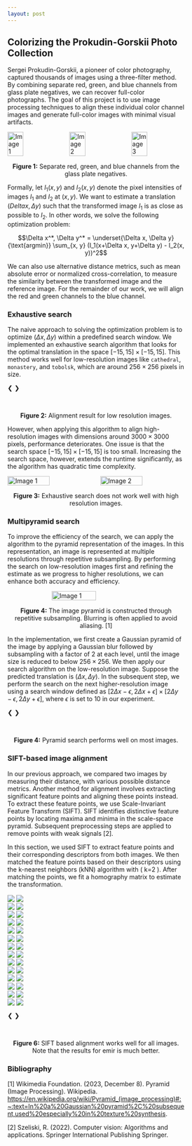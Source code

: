 ```yaml
---
layout: post
---
```


## Colorizing the Prokudin-Gorskii Photo Collection

Sergei Prokudin-Gorskii, a pioneer of color photography, captured thousands of images using a three-filter method. By combining separate red, green, and blue channels from glass plate negatives, we can recover full-color photographs. The goal of this project is to use image processing techniques to align these individual color channel images and generate full-color images with minimal visual artifacts.

<div style="display: flex; justify-content: space-between;">
  <img src="{{ site.baseurl }}/assets/images/red_raw.png" alt="Image 1" style="width: 30%; height: auto;">
  <img src="{{ site.baseurl }}/assets/images/green_raw.png" alt="Image 2" style="width: 30%; height: auto;">
  <img src="{{ site.baseurl }}/assets/images/blue_raw.png" alt="Image 3" style="width: 30%; height: auto;">
</div>
<p style="text-align: center; margin-top: 15px;"><strong>Figure 1:</strong> Separate red, green, and blue channels from the glass plate negatives.</p>

Formally, let $I_1(x, y)$ and $I_2(x, y)$ denote the pixel intensities of images $I_1$ and $I_2$ at $(x, y)$. We want to estimate a translation $(Delta x, \Delta y)$ such that the transformed image $I_1$ is as close as possible to $I_2$. In other words, we solve the following optimization problem:

$$\Delta x^*, \Delta y^* = \underset{\Delta x, \Delta y}{\text{argmin}} \sum_{x, y} (I_1(x+\Delta x, y+\Delta y) - I_2(x, y))^2$$

We can also use alternative distance metrics, such as mean absolute error or normalized cross-correlation, to measure the similarity between the transformed image and the reference image. For the remainder of our work, we will align the red and green channels to the blue channel.

### Exhaustive search

The naive approach to solving the optimization problem is to optimize $(\Delta x, \Delta y)$ within a predefined search window. We implemented an exhaustive search algorithm that looks for the optimal translation in the space $[-15, 15]\times [-15, 15]$. This method works well for low-resolution images like `cathedral`, `monastery`, and `tobolsk`, which are around $256\times 256$ pixels in size.

<head>
<meta name="viewport" content="width=device-width, initial-scale=1">
<style>
* {box-sizing: border-box}
.mySlides1 {display: none}
.mySlides2 {display: none}
img {vertical-align: middle;}

/* Slideshow container */
.slideshow-container {
  max-width: 1000px;
  position: relative;
  margin: auto;
}

/* Container for side-by-side images */
.image-container {
  display: flex;                /* Use flexbox to arrange images side by side */
  justify-content: space-between; /* Ensure equal space between images */
  align-items: center;          /* Center images vertically if they have different heights */
}

/* Style for each side-by-side image */
.side-by-side-image {
  width: 48%;                   /* Adjust width as needed (less than 50% to fit both images in one row) */
  height: auto;                 /* Maintain aspect ratio */
  border: 2px solid #ccc;       /* Border around each image */
  box-sizing: border-box;       /* Include border in width calculation */
}

/* Next & previous buttons */
.prev, .next {
  cursor: pointer;
  position: absolute;
  top: 50%;
  width: auto;
  padding: 16px;
  margin-top: -22px;
  color: white;
  font-weight: bold;
  font-size: 18px;
  transition: 0.6s ease;
  border-radius: 0 3px 3px 0;
  user-select: none;
}

/* Position the "next button" to the right */
.next {
  right: 0;
  border-radius: 3px 0 0 3px;
}

/* On hover, add a black background color with a little bit see-through */
.prev:hover, .next:hover {
  background-color: rgba(0,0,0,0.8);
}

/* The dots/bullets/indicators */
.dot1 {
  cursor: pointer;
  height: 15px;
  width: 15px;
  margin: 0 2px;
  background-color: #bbb;
  border-radius: 50%;
  display: inline-block;
  transition: background-color 0.6s ease;
}

.dot2 {
  cursor: pointer;
  height: 15px;
  width: 15px;
  margin: 0 2px;
  background-color: #bbb;
  border-radius: 50%;
  display: inline-block;
  transition: background-color 0.6s ease;
}

.dot3 {
  cursor: pointer;
  height: 15px;
  width: 15px;
  margin: 0 2px;
  background-color: #bbb;
  border-radius: 50%;
  display: inline-block;
  transition: background-color 0.6s ease;
}

.active, .dot:hover {
  background-color: #717171;
}

/* Fading animation */
.fade {
  animation-name: fade;
  animation-duration: 1.5s;
}

@keyframes fade {
  from {opacity: .4} 
  to {opacity: 1}
}
</style>
</head>

<div class="slideshow-container">

  <div class="mySlides1">
    <div class="image-container">
      <img src="{{ site.baseurl }}/assets/images/raw_cathedral.png" class="side-by-side-image">
      <img src="{{ site.baseurl }}/assets/images/mse_cathedral.png" class="side-by-side-image">
    </div>
  </div>

  <div class="mySlides1">
    <div class="image-container">
      <img src="{{ site.baseurl }}/assets/images/raw_monastery.png" class="side-by-side-image">
      <img src="{{ site.baseurl }}/assets/images/mse_monastery.png" class="side-by-side-image">
    </div>
  </div>

  <div class="mySlides1">
    <div class="image-container">
      <img src="{{ site.baseurl }}/assets/images/raw_tobolsk.png" class="side-by-side-image">
      <img src="{{ site.baseurl }}/assets/images/mse_tobolsk.png" class="side-by-side-image">
    </div>
  </div>

  <a class="prev" onclick="plusSlides(-1, 0)">❮</a>
  <a class="next" onclick="plusSlides(1, 0)">❯</a>

</div>
<br>

<div style="text-align:center">
  <span class="dot1" onclick="currentSlide(1, 0)"></span> 
  <span class="dot1" onclick="currentSlide(2, 0)"></span> 
  <span class="dot1" onclick="currentSlide(3, 0)"></span> 
</div>
<p style="text-align: center; margin-top: 15px;"><strong>Figure 2:</strong> Alignment result for low resolution images.</p>

However, when applying this algorithm to align high-resolution images with dimensions around $3000 \times 3000$ pixels, performance deteriorates. One issue is that the search space $[-15, 15] \times [-15, 15]$ is too small. Increasing the search space, however, extends the runtime significantly, as the algorithm has quadratic time complexity.

<div style="display: flex; justify-content: center; gap: 20px;">
  <img src="{{ site.baseurl }}/assets/images/raw_melons.jpg" alt="Image 1" style="width: 50%; height: auto;">
  <img src="{{ site.baseurl }}/assets/images/mse_melons.jpg" alt="Image 2" style="width: 50%; height: auto;">
</div>
<p style="text-align: center; margin-top: 15px;"><strong>Figure 3:</strong> Exhaustive search does not work well with high resolution images.</p>

### Multipyramid search

To improve the efficiency of the search, we can apply the algorithm to the pyramid representation of the images. In this representation, an image is represented at multiple resolutions through repetitive subsampling. By performing the search on low-resolution images first and refining the estimate as we progress to higher resolutions, we can enhance both accuracy and efficiency.

<div style="display: flex; justify-content: center;">
  <img src="{{ site.baseurl }}/assets/images/pyramid.png" alt="Image 1" style="width: 50%; height: auto;">
</div>
<p style="text-align: center; margin-top: 15px;"><strong>Figure 4:</strong> The image pyramid is constructed through repetitive subsampling. Blurring is often applied to avoid aliasing. [1]</p>

In the implementation, we first create a Gaussian pyramid of the image by applying a Gaussian blur followed by subsampling with a factor of 2 at each level, until the image size is reduced to below $256 \times 256$. We then apply our search algorithm on the low-resolution image. Suppose the predicted translation is $(\Delta x, \Delta y)$. In the subsequent step, we perform the search on the next higher-resolution image using a search window defined as $[2\Delta x - \epsilon, 2\Delta x + \epsilon] \times [2\Delta y - \epsilon, 2\Delta y + \epsilon]$, where $\epsilon$ is set to 10 in our experiment.

<div class="slideshow-container">
  <div class="mySlides2">
    <div class="image-container">
      <img src="{{ site.baseurl }}/assets/images/raw_cathedral.png" class="side-by-side-image">
      <img src="{{ site.baseurl }}/assets/images/pyramid_mse_cathedral.png" class="side-by-side-image">
    </div>
  </div>

  <div class="mySlides2">
    <div class="image-container">
      <img src="{{ site.baseurl }}/assets/images/raw_monastery.png" class="side-by-side-image">
      <img src="{{ site.baseurl }}/assets/images/pyramid_mse_monastery.png" class="side-by-side-image">
    </div>
  </div>

  <div class="mySlides2">
    <div class="image-container">
      <img src="{{ site.baseurl }}/assets/images/raw_tobolsk.png" class="side-by-side-image">
      <img src="{{ site.baseurl }}/assets/images/pyramid_mse_tobolsk.png" class="side-by-side-image">
    </div>
  </div>

  <div class="mySlides2">
    <div class="image-container">
      <img src="{{ site.baseurl }}/assets/images/raw_church.png" class="side-by-side-image">
      <img src="{{ site.baseurl }}/assets/images/pyramid_church.jpg" class="side-by-side-image">
    </div>
  </div>

  <div class="mySlides2">
    <div class="image-container">
      <img src="{{ site.baseurl }}/assets/images/raw_emir.png" class="side-by-side-image">
      <img src="{{ site.baseurl }}/assets/images/pyramid_emir.jpg" class="side-by-side-image">
    </div>
  </div>

  <div class="mySlides2">
    <div class="image-container">
      <img src="{{ site.baseurl }}/assets/images/raw_icon.png" class="side-by-side-image">
      <img src="{{ site.baseurl }}/assets/images/pyramid_icon.jpg" class="side-by-side-image">
    </div>
  </div>

  <div class="mySlides2">
    <div class="image-container">
      <img src="{{ site.baseurl }}/assets/images/raw_harvesters.png" class="side-by-side-image">
      <img src="{{ site.baseurl }}/assets/images/pyramid_harvesters.jpg" class="side-by-side-image">
    </div>
  </div>

  <div class="mySlides2">
    <div class="image-container">
      <img src="{{ site.baseurl }}/assets/images/raw_lady.png" class="side-by-side-image">
      <img src="{{ site.baseurl }}/assets/images/pyramid_lady.jpg" class="side-by-side-image">
    </div>
  </div>

  <div class="mySlides2">
    <div class="image-container">
      <img src="{{ site.baseurl }}/assets/images/raw_melons.jpg" class="side-by-side-image">
      <img src="{{ site.baseurl }}/assets/images/pyramid_melons.jpg" class="side-by-side-image">
    </div>
  </div>

  <div class="mySlides2">
    <div class="image-container">
      <img src="{{ site.baseurl }}/assets/images/raw_onion_church.png" class="side-by-side-image">
      <img src="{{ site.baseurl }}/assets/images/pyramid_onion_church.jpg" class="side-by-side-image">
    </div>
  </div>

  <div class="mySlides2">
    <div class="image-container">
      <img src="{{ site.baseurl }}/assets/images/raw_sculpture.png" class="side-by-side-image">
      <img src="{{ site.baseurl }}/assets/images/pyramid_sculpture.jpg" class="side-by-side-image">
    </div>
  </div>

  <div class="mySlides2">
    <div class="image-container">
      <img src="{{ site.baseurl }}/assets/images/raw_self_portrait.png" class="side-by-side-image">
      <img src="{{ site.baseurl }}/assets/images/pyramid_self_portrait.jpg" class="side-by-side-image">
    </div>
  </div>

  <div class="mySlides2">
    <div class="image-container">
      <img src="{{ site.baseurl }}/assets/images/raw_three_generations.png" class="side-by-side-image">
      <img src="{{ site.baseurl }}/assets/images/pyramid_three_generations.jpg" class="side-by-side-image">
    </div>
  </div>

  <div class="mySlides2">
    <div class="image-container">
      <img src="{{ site.baseurl }}/assets/images/raw_train.png" class="side-by-side-image">
      <img src="{{ site.baseurl }}/assets/images/pyramid_train.jpg" class="side-by-side-image">
    </div>
  </div>

  <a class="prev" onclick="plusSlides(-1, 1)">❮</a>
  <a class="next" onclick="plusSlides(1, 1)">❯</a>

</div>
<br>

<div style="text-align:center">
  <span class="dot2" onclick="currentSlide(1, 1)"></span> 
  <span class="dot2" onclick="currentSlide(2, 1)"></span> 
  <span class="dot2" onclick="currentSlide(3, 1)"></span> 
  <span class="dot2" onclick="currentSlide(4, 1)"></span> 
  <span class="dot2" onclick="currentSlide(5, 1)"></span> 
  <span class="dot2" onclick="currentSlide(6, 1)"></span> 
  <span class="dot2" onclick="currentSlide(7, 1)"></span> 
  <span class="dot2" onclick="currentSlide(8, 1)"></span> 
  <span class="dot2" onclick="currentSlide(9, 1)"></span> 
  <span class="dot2" onclick="currentSlide(10, 1)"></span> 
  <span class="dot2" onclick="currentSlide(11, 1)"></span> 
  <span class="dot2" onclick="currentSlide(12, 1)"></span> 
  <span class="dot2" onclick="currentSlide(13, 1)"></span> 
  <span class="dot2" onclick="currentSlide(14, 1)"></span> 
</div>
<p style="text-align: center; margin-top: 15px;"><strong>Figure 4:</strong> Pyramid search performs well on most images.</p>

### SIFT-based image alignment

In our previous approach, we compared two images by measuring their distance, with various possible distance metrics. Another method for alignment involves extracting significant feature points and aligning these points instead. To extract these feature points, we use Scale-Invariant Feature Transform (SIFT). SIFT identifies distinctive feature points by locating maxima and minima in the scale-space pyramid. Subsequent preprocessing steps are applied to remove points with weak signals [2].

In this section, we used SIFT to extract feature points and their corresponding descriptors from both images. We then matched the feature points based on their descriptors using the k-nearest neighbors (kNN) algorithm with \( k=2 \). After matching the points, we fit a homography matrix to estimate the transformation.

<div class="slideshow-container">

  <div class="mySlides3">
    <div class="image-container">
      <img src="{{ site.baseurl }}/assets/images/raw_cathedral.png" class="side-by-side-image">
      <img src="{{ site.baseurl }}/assets/images/resized_cathedral.jpg" class="side-by-side-image">
    </div>
  </div>

  <div class="mySlides3">
    <div class="image-container">
      <img src="{{ site.baseurl }}/assets/images/raw_monastery.png" class="side-by-side-image">
      <img src="{{ site.baseurl }}/assets/images/resized_monastery.jpg" class="side-by-side-image">
    </div>
  </div>

  <div class="mySlides3">
    <div class="image-container">
      <img src="{{ site.baseurl }}/assets/images/raw_tobolsk.png" class="side-by-side-image">
      <img src="{{ site.baseurl }}/assets/images/resized_tobolsk.jpg" class="side-by-side-image">
    </div>
  </div>

  <div class="mySlides3">
    <div class="image-container">
      <img src="{{ site.baseurl }}/assets/images/raw_church.png" class="side-by-side-image">
      <img src="{{ site.baseurl }}/assets/images/resized_church.jpg" class="side-by-side-image">
    </div>
  </div>

  <div class="mySlides3">
    <div class="image-container">
      <img src="{{ site.baseurl }}/assets/images/raw_emir.png" class="side-by-side-image">
      <img src="{{ site.baseurl }}/assets/images/resized_emir.jpg" class="side-by-side-image">
    </div>
  </div>

  <div class="mySlides3">
    <div class="image-container">
      <img src="{{ site.baseurl }}/assets/images/raw_icon.png" class="side-by-side-image">
      <img src="{{ site.baseurl }}/assets/images/resized_icon.jpg" class="side-by-side-image">
    </div>
  </div>

  <div class="mySlides3">
    <div class="image-container">
      <img src="{{ site.baseurl }}/assets/images/raw_harvesters.png" class="side-by-side-image">
      <img src="{{ site.baseurl }}/assets/images/resized_harvesters.jpg" class="side-by-side-image">
    </div>
  </div>

  <div class="mySlides3">
    <div class="image-container">
      <img src="{{ site.baseurl }}/assets/images/raw_lady.png" class="side-by-side-image">
      <img src="{{ site.baseurl }}/assets/images/resized_lady.jpg" class="side-by-side-image">
    </div>
  </div>

  <div class="mySlides3">
    <div class="image-container">
      <img src="{{ site.baseurl }}/assets/images/raw_melons.jpg" class="side-by-side-image">
      <img src="{{ site.baseurl }}/assets/images/resized_melons.jpg" class="side-by-side-image">
    </div>
  </div>

  <div class="mySlides3">
    <div class="image-container">
      <img src="{{ site.baseurl }}/assets/images/raw_onion_church.png" class="side-by-side-image">
      <img src="{{ site.baseurl }}/assets/images/resized_onion_church.jpg" class="side-by-side-image">
    </div>
  </div>

  <div class="mySlides3">
    <div class="image-container">
      <img src="{{ site.baseurl }}/assets/images/raw_sculpture.png" class="side-by-side-image">
      <img src="{{ site.baseurl }}/assets/images/resized_sculpture.jpg" class="side-by-side-image">
    </div>
  </div>

  <div class="mySlides3">
    <div class="image-container">
      <img src="{{ site.baseurl }}/assets/images/raw_self_portrait.png" class="side-by-side-image">
      <img src="{{ site.baseurl }}/assets/images/resized_self_portrait.jpg" class="side-by-side-image">
    </div>
  </div>

  <div class="mySlides3">
    <div class="image-container">
      <img src="{{ site.baseurl }}/assets/images/raw_three_generations.png" class="side-by-side-image">
      <img src="{{ site.baseurl }}/assets/images/resized_three_generations.jpg" class="side-by-side-image">
    </div>
  </div>

  <div class="mySlides3">
    <div class="image-container">
      <img src="{{ site.baseurl }}/assets/images/raw_train.png" class="side-by-side-image">
      <img src="{{ site.baseurl }}/assets/images/resized_train.jpg" class="side-by-side-image">
    </div>
  </div>

  <a class="prev" onclick="plusSlides(-1, 2)">❮</a>
  <a class="next" onclick="plusSlides(1, 2)">❯</a>
</div>
<br>

<div style="text-align:center">
  <span class="dot3" onclick="currentSlide(1, 2)"></span> 
  <span class="dot3" onclick="currentSlide(2, 2)"></span> 
  <span class="dot3" onclick="currentSlide(3, 2)"></span> 
  <span class="dot3" onclick="currentSlide(4, 2)"></span> 
  <span class="dot3" onclick="currentSlide(5, 2)"></span> 
  <span class="dot3" onclick="currentSlide(6, 2)"></span> 
  <span class="dot3" onclick="currentSlide(7, 2)"></span> 
  <span class="dot3" onclick="currentSlide(8, 2)"></span> 
  <span class="dot3" onclick="currentSlide(9, 2)"></span> 
  <span class="dot3" onclick="currentSlide(10, 2)"></span> 
  <span class="dot3" onclick="currentSlide(11, 2)"></span> 
  <span class="dot3" onclick="currentSlide(12, 2)"></span> 
  <span class="dot3" onclick="currentSlide(13, 2)"></span> 
  <span class="dot3" onclick="currentSlide(14, 2)"></span> 
</div>
<p style="text-align: center; margin-top: 15px;"><strong>Figure 6:</strong> SIFT based alignment works well for all images. Note that the results for emir is much better.</p>

### Bibliography
[1] Wikimedia Foundation. (2023, December 8). Pyramid (Image Processing). Wikipedia. https://en.wikipedia.org/wiki/Pyramid_(image_processing)#:~:text=In%20a%20Gaussian%20pyramid%2C%20subsequent,used%20especially%20in%20texture%20synthesis. 

[2] Szeliski, R. (2022). Computer vision: Algorithms and applications. Springer International Publishing Springer. 

<script>
let slideIndex = [1, 1, 1];
let slideId = ["mySlides1", "mySlides2", "mySlides3"]
showSlides(1, 0);
showSlides(1, 1);
showSlides(1, 2);

function currentSlide(n, no) {
  showSlides(slideIndex[no] = n, no);
}

function plusSlides(n, no) {
  showSlides(slideIndex[no] += n, no);
}

function showSlides(n, no) {
  let i;
  let slides = document.getElementsByClassName(slideId[no]);
  let dots = document.getElementsByClassName("dot" + (no + 1)); // Assuming you have separate dot classes for each slider
  
  if (n > slides.length) {slideIndex[no] = 1}    
  if (n < 1) {slideIndex[no] = slides.length}
  
  // Hide all slides for the specific slider
  for (i = 0; i < slides.length; i++) {
    slides[i].style.display = "none";  
  }
  
  // Remove "active" class from all dots for the specific slider
  for (i = 0; i < dots.length; i++) {
    dots[i].className = dots[i].className.replace(" active", "");
  }
  slides[slideIndex[no] - 1].style.display = "block";  
  dots[slideIndex[no] - 1].className += " active";
}
</script>


